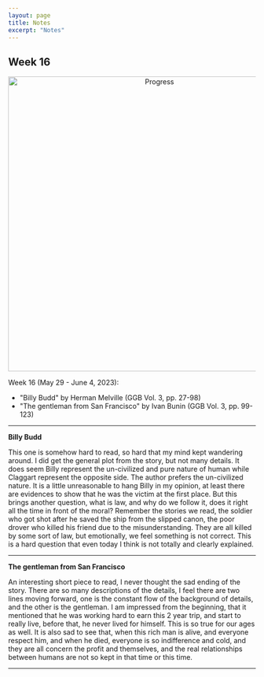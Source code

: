 ```yaml
---
layout: page
title: Notes
excerpt: "Notes"
---
```


## Week 16

<center><img src="https://github.com/qingkaikong/qingkaikong.github.io/raw/main/images/GGB_img/progress_week_16.jpg" alt="Progress" style="width: 600px;"/></center>

Week 16 (May 29 - June 4, 2023):

* "Billy Budd" by Herman Melville (GGB  Vol. 3, pp. 27-98)   
* "The gentleman from San Francisco" by Ivan Bunin (GGB  Vol. 3, pp. 99-123) 


---

**Billy Budd**

This one is somehow hard to read, so hard that my mind kept wandering around. I did get the general plot from the story, but not many details. It does seem Billy represent the un-civilized and pure nature of human while Claggart represent the opposite side. The author prefers the un-civilized nature. It is a little unreasonable to hang Billy in my opinion, at least there are evidences to show that he was the victim at the first place. But this brings another question, what is law, and why do we follow it, does it right all the time in front of the moral? Remember the stories we read, the soldier who got shot after he saved the ship from the slipped canon, the poor drover who killed his friend due to the misunderstanding. They are all killed by some sort of law, but emotionally, we feel something is not correct. This is a hard question that even today I think is not totally and clearly explained. 



---

**The gentleman from San Francisco**

An interesting short piece to read, I never thought the sad ending of the story. There are so many descriptions of the details, I feel there are two lines moving forward, one is the constant flow of the background of details, and the other is the gentleman. I am impressed from the beginning, that it mentioned that he was working hard to earn this 2 year trip, and start to really live, before that, he never lived for himself. This is so true for our ages as well. It is also sad to see that, when this rich man is alive, and everyone respect him, and when he died, everyone is so indifference and cold, and they are all concern the profit and themselves, and the real relationships between humans are not so kept in that time or this time. 


---

